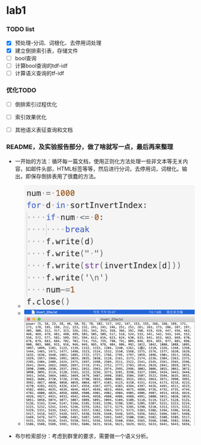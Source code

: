 # lab1

### TODO list

- [x] 预处理-分词、词根化、去停用词处理
- [x] 建立倒排索引表，存储文件
- [ ] bool查询
- [ ] 计算bool查询的tdf-idf
- [ ] 计算语义查询的tf-idf

### 优化TODO

- [ ] 倒排索引过程优化
- [ ] 索引效果优化
- [ ] 其他语义表征查询和文档







### README，及实验报告部分，做了啥就写一点，最后再来整理

- 一开始的方法：循环每一篇文档，使用正则化方法处理一些非文本等无关内容，如邮件头部，HTML标签等等，然后进行分词，去停用词，词根化。输出，即保存倒排表用了很蠢的方法。
  - ![ori_save](figs/ori_save.png)
  - ![ori_size](figs/ori_size.png)
  - ![ori_eg](figs/ori_eg.png)



- 布尔检索部分：考虑到群里的要求，需要做一个语义分析。